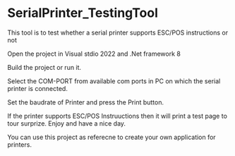 # SerialPrinter_TestingTool
This tool is to test whether a serial printer supports ESC/POS instructions or not


Open the project in Visual stdio 2022 and .Net framework 8

Build the project or run it.

Select the COM-PORT from available com ports in PC on which the serial printer is connected.

Set the baudrate of Printer and press the Print button.

If the printer supports ESC/POS Instruuctions then it will print a test page to tour surprize. 
Enjoy and have a nice day.

You can use this project as referecne to create your own application for printers.
